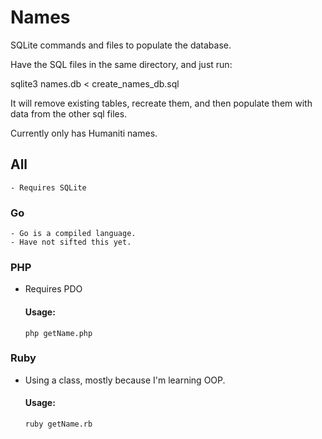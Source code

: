 Names
=====

SQLite commands and files to populate the database.

Have the SQL files in the same directory, and just run:

 sqlite3 names.db < create_names_db.sql

It will remove existing tables, recreate them, and then populate them
with data from the other sql files. 

Currently only has Humaniti names. 

## All
	- Requires SQLite

### Go

	- Go is a compiled language.
	- Have not sifted this yet.

### PHP

  - Requires PDO
	#### Usage:
	```
    php getName.php
	```

### Ruby

  - Using a class, mostly because I'm learning OOP. 
	#### Usage:
	```
    ruby getName.rb
	```
